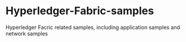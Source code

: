 # Hyperledger-Fabric-samples
Hyperledger Facric related samples, including application samples and network samples
